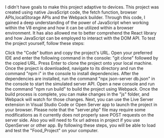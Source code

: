 I didn't have goals to make this project adaptive to devices.
This project was created using native JavaScript code, the fetch function, browser APIs,localStorage APIs and the Webpack builder. Through this code, I gained a deep understanding 
of the power of JavaScript when working within the V8 engine and how it can be utilized within a browser environment. It has also allowed me to better comprehend 
the React library and how JavaScript can be employed to interact with the DOM API.
To test the project yourself, follow these steps:

Click the "Code" button and copy the project's URL.
Open your preferred IDE and enter the following command in the console: "git clone" followed by the copied URL. Press Enter to clone the project onto your local machine.
Once the project is downloaded, navigate to its directory and run the command "npm i" in the console to install dependencies.
After the dependencies are installed, run the command "npx json-server db.json" in the console to start the simulated server API.
Open a new console and run the command "npm run build" to build the project using Webpack.
Once the build process is complete, you can make changes in the "js" folder, and Webpack will watch for those changes.
Next, you can use the Live Server extension in Visual Studio Code or Open Server app to launch the project in your browser. Please note that the "server.php" 
file may require some modifications as it currently does not properly save POST requests on the server side.
Also you will need to fix url adress in project if you use OpenServer or other app.
By following these steps, you will be able to load and test the "Food_Project" on your computer.
